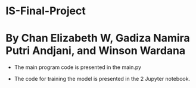 # IS-Final-Project

# By Chan Elizabeth W, Gadiza Namira Putri Andjani, and Winson Wardana

- The main program code is presented in the main.py

- The code for training the model is presented in the 2 Jupyter notebook.

